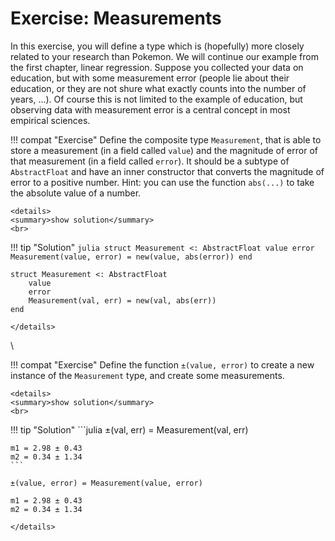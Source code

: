 # Exercise: Measurements
In this exercise, you will define a type which is (hopefully) more closely related to your research than Pokemon.
We will continue our example from the first chapter, linear regression.
Suppose you collected your data on education, but with some measurement error (people lie about their education, or they are not shure what exactly counts into the number of years, ...).
Of course this is not limited to the example of education, but observing data with measurement error is a central concept in most empirical sciences.

!!! compat "Exercise"
    Define the composite type `Measurement`, that is able to store a measurement (in a field called `value`) and the magnitude of error of that measurement (in a field called `error`).
    It should be a subtype of `AbstractFloat` and have an inner constructor that converts the magnitude of error to a positive number.
    Hint: you can use the function `abs(...)` to take the absolute value of a number.

```@raw html
<details>
<summary>show solution</summary>
<br>
```
!!! tip "Solution"
    ```julia
    struct Measurement <: AbstractFloat
        value
        error
        Measurement(value, error) = new(value, abs(error))
    end
    ```
```@setup measurement
struct Measurement <: AbstractFloat
    value
    error
    Measurement(val, err) = new(val, abs(err))
end
```
```@raw html
</details>
```
\

!!! compat "Exercise"
    Define the function `±(value, error)` to create a new instance of the `Measurement` type, and create some measurements.

```@raw html
<details>
<summary>show solution</summary>
<br>
```
!!! tip "Solution"
    ```julia
    ±(val, err) = Measurement(val, err)

    m1 = 2.98 ± 0.43
    m2 = 0.34 ± 1.34
    ```
```@setup measurement
±(value, error) = Measurement(value, error)

m1 = 2.98 ± 0.43
m2 = 0.34 ± 1.34
```
```@raw html
</details>
```

